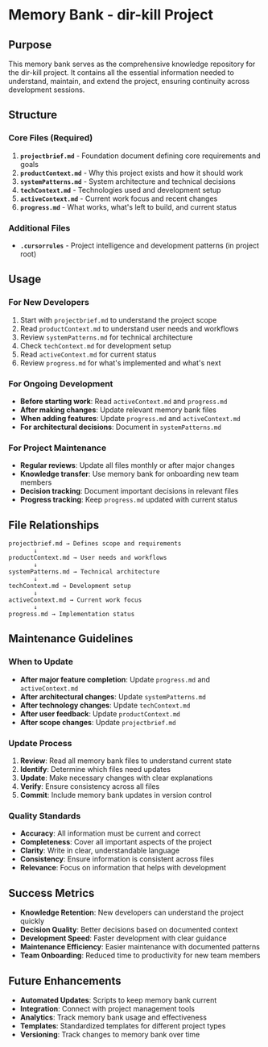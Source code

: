 # Memory Bank - dir-kill Project

## Purpose
This memory bank serves as the comprehensive knowledge repository for the dir-kill project. It contains all the essential information needed to understand, maintain, and extend the project, ensuring continuity across development sessions.

## Structure

### Core Files (Required)
1. **`projectbrief.md`** - Foundation document defining core requirements and goals
2. **`productContext.md`** - Why this project exists and how it should work
3. **`systemPatterns.md`** - System architecture and technical decisions
4. **`techContext.md`** - Technologies used and development setup
5. **`activeContext.md`** - Current work focus and recent changes
6. **`progress.md`** - What works, what's left to build, and current status

### Additional Files
- **`.cursorrules`** - Project intelligence and development patterns (in project root)

## Usage

### For New Developers
1. Start with `projectbrief.md` to understand the project scope
2. Read `productContext.md` to understand user needs and workflows
3. Review `systemPatterns.md` for technical architecture
4. Check `techContext.md` for development setup
5. Read `activeContext.md` for current status
6. Review `progress.md` for what's implemented and what's next

### For Ongoing Development
- **Before starting work**: Read `activeContext.md` and `progress.md`
- **After making changes**: Update relevant memory bank files
- **When adding features**: Update `progress.md` and `activeContext.md`
- **For architectural decisions**: Document in `systemPatterns.md`

### For Project Maintenance
- **Regular reviews**: Update all files monthly or after major changes
- **Knowledge transfer**: Use memory bank for onboarding new team members
- **Decision tracking**: Document important decisions in relevant files
- **Progress tracking**: Keep `progress.md` updated with current status

## File Relationships
```
projectbrief.md → Defines scope and requirements
       ↓
productContext.md → User needs and workflows
       ↓
systemPatterns.md → Technical architecture
       ↓
techContext.md → Development setup
       ↓
activeContext.md → Current work focus
       ↓
progress.md → Implementation status
```

## Maintenance Guidelines

### When to Update
- **After major feature completion**: Update `progress.md` and `activeContext.md`
- **After architectural changes**: Update `systemPatterns.md`
- **After technology changes**: Update `techContext.md`
- **After user feedback**: Update `productContext.md`
- **After scope changes**: Update `projectbrief.md`

### Update Process
1. **Review**: Read all memory bank files to understand current state
2. **Identify**: Determine which files need updates
3. **Update**: Make necessary changes with clear explanations
4. **Verify**: Ensure consistency across all files
5. **Commit**: Include memory bank updates in version control

### Quality Standards
- **Accuracy**: All information must be current and correct
- **Completeness**: Cover all important aspects of the project
- **Clarity**: Write in clear, understandable language
- **Consistency**: Ensure information is consistent across files
- **Relevance**: Focus on information that helps with development

## Success Metrics
- **Knowledge Retention**: New developers can understand the project quickly
- **Decision Quality**: Better decisions based on documented context
- **Development Speed**: Faster development with clear guidance
- **Maintenance Efficiency**: Easier maintenance with documented patterns
- **Team Onboarding**: Reduced time to productivity for new team members

## Future Enhancements
- **Automated Updates**: Scripts to keep memory bank current
- **Integration**: Connect with project management tools
- **Analytics**: Track memory bank usage and effectiveness
- **Templates**: Standardized templates for different project types
- **Versioning**: Track changes to memory bank over time 